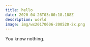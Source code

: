 ```yaml
---
title: hello
date: 2020-04-26T03:00:18.188Z
description: world
image: img/wx20170606-200520-2x.png
---
```

You know nothing.